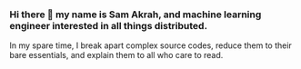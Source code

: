 ### Hi there 👋 my name is Sam Akrah, and machine learning engineer interested in all things distributed. 
In my spare time, I break apart complex source codes, reduce them to their bare essentials, and explain them to all who care to read.

<!--
**akrahdan/akrahdan** is a ✨ _special_ ✨ repository because its `README.md` (this file) appears on your GitHub profile.

Here are some ideas to get you started:

- 🔭 I’m currently working on ...
- 🌱 I’m currently learning ...
- 👯 I’m looking to collaborate on ...
- 🤔 I’m looking for help with ...
- 💬 Ask me about ...
- 📫 How to reach me: ...
- 😄 Pronouns: ...
- ⚡ Fun fact: ...
-->
